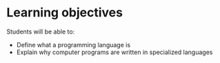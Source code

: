 # Learning objectives

Students will be able to:

- Define what a programming language is
- Explain why computer programs are written in specialized languages
